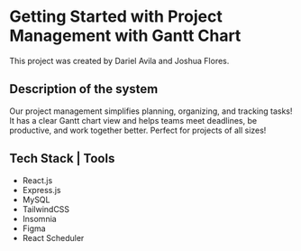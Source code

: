 # Getting Started with Project Management with Gantt Chart

This project was created by Dariel Avila and Joshua Flores.

## Description of the system

Our project management simplifies planning, organizing, and tracking tasks! It has a clear Gantt chart view and helps teams meet deadlines, be productive, and work together better. Perfect for projects of all sizes!

## Tech Stack | Tools

- React.js
- Express.js
- MySQL
- TailwindCSS
- Insomnia
- Figma
- React Scheduler
